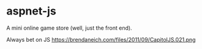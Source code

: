 # aspnet-js
A mini online game store (well, just the front end).

Always bet on JS
https://brendaneich.com/files/2011/09/CapitolJS.021.png
